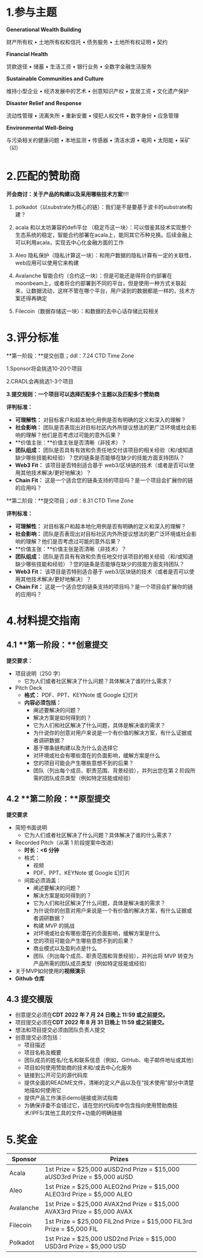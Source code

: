 # 1.参与主题

**Generational Wealth Building**

财产所有权 • 土地所有权和信托 • 债务服务 • 土地所有权证明 • 契约

**Financial Health**

贷款途径 • 储蓄 • 生活工资 • 银行业务 • 全数字金融生活服务

**Sustainable Communities and Culture**

维持小型企业 • 经济发展中的艺术 • 创意知识产权 • 宜居工资 • 文化遗产保护

**Disaster Relief and Response**

流动性管理 • 流离失所 • 重新安置 • 侵犯人权文件 • 数字身份 • 应急管理

**Environmental Well-Being**

与污染相关的健康问题 • 本地监测 • 传感器 • 清洁水源 • 电网 • 太阳能 • 采矿 （☑️）

# 2.匹配的赞助商

**开会商讨：关于产品的构建以及采用哪些技术方案**‼️‼️

1. polkadot（以substrate为核心的链）：我们是不是要基于波卡的substrate构建？

2. acala 和以太坊兼容的defi平台 （稳定币这一块）：可以借鉴其技术实现整个生态系统的稳定，智能合约部署在acala上，能同其它币种兑换。后续金融上可以利用acala，实现去中心化金融方面的工作

3. Aleo 隐私保护（隐私计算这一块）：和用户数据的隐私计算有一定的关联性，web应用可以使用它来构建

4. Avalanche 智能合约（合约这一块）：但是可能还是得将合约部署在moonbeam上，或者将合约部署到不同的平台，但是使用一种方式关联起来，让数据流动，这样不管在哪个平台，用户读到的数据都是一样的，技术方案还得再确定

5. Filecoin（数据存储这一块）：和数据的去中心话存储比较相关

# 3.评分标准

**第一阶段：**提交创意；ddl：7.24 CTD Time Zone

1.Sponsor将会挑选10-20个项目

2.CRADL会再挑选1-3个项目

**3.提交规则：一个项目可以选择匹配多个主题以及匹配多个赞助商**

**评判标准：**

- **可理解性：** 对目标客户和超本地化用例是否有明确的定义和深入的理解？
- **社会影响：** 团队是否表现出对目标社区内外所提议想法的更广泛环境或社会影响的理解？他们是否考虑过可能的意外后果？
- **价值主张：**价值主张是否清晰（非技术）？
- **团队组成：** 团队是否具有有效和负责任地交付该项目的相关经验（和/或知道缺少哪些技能和经验）？您的链条是否能够在缺少的技能方面支持团队？
- **Web3 Fit：** 该项目是否特别适合基于 web3/区块链的技术（或者是否可以使用其他技术解决/更好地解决）？
- **Chain Fit：** 这是一个适合您的链条支持的项目吗？是一个项目会扩展你的链的应用吗？

**第二阶段：**提交项目；ddl：8.31 CTD Time Zone

**评判标准：**

- **可理解性：** 对目标客户和超本地化用例是否有明确的定义和深入的理解？
- **社会影响：** 团队是否表现出对目标社区内外所提议想法的更广泛环境或社会影响的理解？他们是否考虑过可能的意外后果？
- **价值主张：**价值主张是否清晰（非技术）？
- **团队组成：** 团队是否具有有效和负责任地交付该项目的相关经验（和/或知道缺少哪些技能和经验）？您的链条是否能够在缺少的技能方面支持团队？
- **Web3 Fit：** 该项目是否特别适合基于 web3/区块链的技术（或者是否可以使用其他技术解决/更好地解决）？
- **Chain Fit：** 这是一个适合您的链条支持的项目吗？是一个项目会扩展你的链的应用吗？

# 4.材料提交指南

## 4.1 **第一阶段：**创意提交

**提交要求：**

- 项目说明（250 字）
  - 它为人们或者社区解决了什么问题？具体解决了谁的什么需求？
- Pitch Deck
  - **格式：** PDF、PPT、KEYNote 或 Google 幻灯片
  - **内容必须包括：**
    - 阐述要解决的问题？
    - 解决方案是如何得到的？
    - 它为人们和社区解决了什么问题，具体是解决谁的需求？
    - 为什说你的创意对用户来说是一个有价值的解决方案，有什么证据或者调研数据？
    - 基于哪条链构建以及为什么会选择它
    - 对环境或社会有哪些潜在的负面影响，缓解方案是什么
    - 您的项目可能会产生哪些意想不到的后果？
    - 团队（列出每个成员、职责范围、背景经验），并列出您在第 2 阶段所需的团队成员类型（例如特定技能或经验）

## 4.2 **第二阶段：**原型提交

**提交要求** 

- 简短书面说明
  - 它为人们或者社区解决了什么问题？具体解决了谁的什么需求？
- Recorded Pitch（从第 1 阶段提案中改进）
  - **时长：<6 分钟**
  - 格式：
    - 视频
    - PDF、PPT、KEYNote 或 Google 幻灯片
  - 间距必须涵盖：
    - 阐述要解决的问题？
    - 解决方案是如何得到的？
    - 它为人们和社区解决了什么问题，具体是解决谁的需求？
    - 为什说你的创意对用户来说是一个有价值的解决方案，有什么证据或者调研数据？
    - 构建 MVP 的挑战
    - 对环境或社会有哪些潜在的负面影响，缓解方案是什么
    - 您的项目可能会产生哪些意想不到的后果？
    - 商业模式以及盈利点是什么
    - 团队（列出每个成员、职责范围和背景经验），并列出将 MVP 转变为产品所需的团队成员类型（例如特定技能或经验）
-  关于MVP如何使用的**视频演示**
- **Github 仓库**

## 4.3 提交模版

- 创意提交必须在**CDT 2022 年 7 月 24 日晚上 11:59 或之前提交。**
- 项目提交必须在**CDT 2022 年 8 月 31 日晚上 11:59 或之前提交。**
- 想法和项目提交必须由团队负责人提交
- 创意提交必须包括：
  - 项目描述
  - 项目名称及概要
  - 团队成员的姓名/化名和联系信息（例如，GitHub、电子邮件地址或其他）
  - 项目如何使用赞助商的技术和/或去中心化服务
  - 链接到公开可见的源代码库
  - 提供全面的README文件，清晰的定义产品以及在“技术使用”部分中清楚地描如何使用它
  - 提供产品工作演示demo链接或测试指南
  - 为确保评委不会错过它，请在您的代码库中包含指向使用赞助商技术/IPFS/其他工具的文件+功能的明确链接

# 5.奖金

| Sponsor   | Prizes                                                       |
| --------- | ------------------------------------------------------------ |
| Acala     | 1st Prize = $25,000 aUSD2nd Prize = $15,000 aUSD3rd Prize = $5,000 aUSD |
| Aleo      | 1st Prize = $25,000 ALEO2nd Prize = $15,000 ALEO3rd Prize = $5,000 ALEO |
| Avalanche | 1st Prize = $25,000 AVAX2nd Prize = $15,000 AVAX3rd Prize = $5,000 AVAX |
| Filecoin  | 1st Prize = $25,000 FIL2nd Prize = $15,000 FIL3rd Prize = $5,000 FIL |
| Polkadot  | 1st Prize = $25,000 USD2nd Prize = $15,000 USD3rd Prize = $5,000 USD |